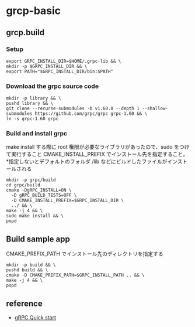 # grcp-basic

## grcp.build

### Setup

```
export GRPC_INSTALL_DIR=$HOME/.grpc-lib && \
mkdir -p $GRPC_INSTALL_DIR && \
export PATH="$GRPC_INSTALL_DIR/bin:$PATH"
```

### Download the grpc source code

```
mkdir -p library && \
pushd library && \
git clone --recurse-submodules -b v1.60.0 --depth 1 --shallow-submodules https://github.com/grpc/grpc grpc-1.60 && \
ln -s grpc-1.60 grpc
```


### Build and install grpc

make install する際に root 権限が必要なライブラリがあったので、sudo をつけて実行すること
CMAKE_INSTALL_PREFIX でインストール先を指定すること。*指定しないとデフォルトのフォルダ /lib などにビルドしたファイルがインストールされる

```
mkdir -p grpc/build
cd grpc/build
cmake -DgRPC_INSTALL=ON \
  -D gRPC_BUILD_TESTS=OFF \
  -D CMAKE_INSTALL_PREFIX=$GRPC_INSTALL_DIR \
  ../ && \
make -j 4 && \
sudo make install && \
popd
```
## Build sample app

CMAKE_PREFIX_PATH でインストール先のディレクトリを指定する

```
mkdir -p build && \
pushd build && \
cmake -D CMAKE_PREFIX_PATH=$GRPC_INSTALL_PATH .. && \
make -j 4 && \
popd
```

## reference

- [gRPC Quick start](https://grpc.io/docs/languages/cpp/quickstart/)
